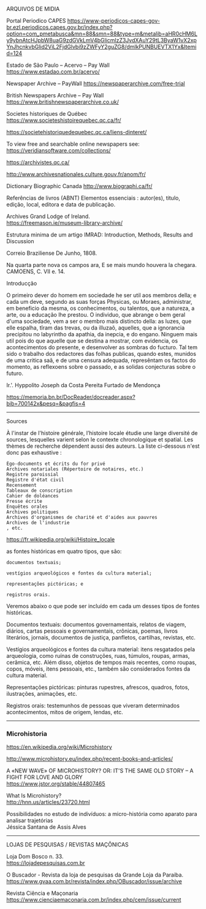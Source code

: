 ARQUIVOS DE MIDIA 

Portal Periodico CAPES
https://www-periodicos-capes-gov-br.ezl.periodicos.capes.gov.br/index.php?option=com_pmetabusca&mn=88&smn=88&type=m&metalib=aHR0cHM6Ly9ybnAtcHJpbW8uaG9zdGVkLmV4bGlicmlzZ3JvdXAuY29tL3ByaW1vX2xpYnJhcnkvbGlid2ViL2FjdGlvbi9zZWFyY2guZG8/dmlkPUNBUEVTX1Yx&Itemid=124 

Estado de São Paulo – Acervo – Pay Wall
https://www.estadao.com.br/acervo/ 

Newspaper Archive – PayWall 
https://newspaperarchive.com/free-trial 

British Newspapers Archive – Pay Wall 
https://www.britishnewspaperarchive.co.uk/ 

Societes historiques de Québec
https://www.societeshistoirequebec.qc.ca/fr/ 

https://societehistoriquedequebec.qc.ca/liens-dinteret/ 

To view free and searchable online newspapers see: 
https://veridiansoftware.com/collections/ 

https://archivistes.qc.ca/

http://www.archivesnationales.culture.gouv.fr/anom/fr/

Dictionary Biographic Canada 
http://www.biographi.ca/fr/ 

Referências de livros (ABNT) 
Elementos essenciais : autor(es), titulo, edição, local, editora e data de publicação. 

Archives Grand Lodge of Ireland.   
https://freemason.ie/museum-library-archive/

Estrutura minima de um artigo 
IMRAD: Introduction, Methods, Results and Discussion


    
Correio Braziliense 
De Junho, 1808. 

Na quarta parte nova os campos ara, 
E se mais mundo houvera la chegara. 
    CAMOENS, C. VII e. 14. 

Introducção 

O primeiro dever do homem em sociedade he ser util aos membros della; e cada um deve, segundo as suas forças Physicas, ou Moraes, administrar, em beneficio da mesma, os conhecimentos, ou talentos, que a natureza, a arte, ou a educação lhe prestou. O individuo, que abrange o bem geral d'uma sociedade, vem a ser o membro mais distincto della: as luzes, que elle espalha, tîram das trevas, ou da illuzaõ, aquelles, que a ignorancia precipitou no labyrintho da apathia, da inepcia, e do engano. Ninguem mais util pois do que aquelle que se destina a mostrar, com evidencia, os acontecimentos do presente, e desenvolver as sombras do fucturo. Tal tem sido o trabalho dos redactores das folhas publicas, quando estes, munidos de uma critica saã, e de uma censura adequada, represêntam os factos do momento, as reflexoens sobre o passado, e as solidas conjecturas sobre o futuro. 
    
Ir.'. Hyppolito Joseph da Costa Pereita Furtado de Mendonça

https://memoria.bn.br/DocReader/docreader.aspx?bib=700142x&pesq=&pagfis=4

------

Sources

À l'instar de l'histoire générale, l’histoire locale étudie une large diversité de sources, lesquelles varient selon le contexte chronologique et spatial. Les thèmes de recherche dépendent aussi des auteurs. La liste ci-dessous n'est donc pas exhaustive :

    Égo-documents et écrits du for privé
    Archives notariales (Répertoire de notaires, etc.)
    Registre paroissial
    Registre d'état civil
    Recensement
    Tableaux de conscription
    Cahier de doléances
    Presse écrite
    Enquêtes orales
    Archives politiques
    Archives d'organismes de charité et d'aides aux pauvres
    Archives de l'industrie
    , etc.

https://fr.wikipedia.org/wiki/Histoire_locale

as fontes históricas em quatro tipos, que são:

    documentos textuais;

    vestígios arqueológicos e fontes da cultura material;

    representações pictóricas; e

    registros orais.

Veremos abaixo o que pode ser incluído em cada um desses tipos de fontes históricas.

Documentos textuais: documentos governamentais, relatos de viagem, diários, cartas pessoais e governamentais, crônicas, poemas, livros literários, jornais, documentos de justiça, panfletos, cartilhas, revistas, etc.

Vestígios arqueológicos e fontes da cultura material: itens resgatados pela arqueologia, como ruínas de construções, ruas, túmulos, roupas, armas, cerâmica, etc. Além disso, objetos de tempos mais recentes, como roupas, copos, móveis, itens pessoais, etc., também são considerados fontes da cultura material.

Representações pictóricas: pinturas rupestres, afrescos, quadros, fotos, ilustrações, animações, etc.

Registros orais: testemunhos de pessoas que viveram determinados acontecimentos, mitos de origem, lendas, etc.


------

### Microhistoria

https://en.wikipedia.org/wiki/Microhistory


http://www.microhistory.eu/index.php/recent-books-and-articles/

A «NEW WAVE» OF MICROHISTORY? OR: IT'S THE SAME OLD STORY – A FIGHT FOR LOVE AND GLORY  
https://www.jstor.org/stable/44807465

What Is Microhistory?  
http://hnn.us/articles/23720.html

Possibilidades no estudo de indivíduos: a micro-história como aparato para analisar trajetórias  
Jéssica Santana de Assis Alves

----- 

LOJAS DE PESQUISAS / REVISTAS MAÇÔNICAS

Loja Dom Bosco n. 33.   
https://lojadepesquisas.com.br

O Buscador - Revista da loja de pesquisas da Grande Loja da Paraiba.   
https://www.gvaa.com.br/revista/index.php/OBuscador/issue/archive

Revista Ciência e Maçonaria
https://www.cienciaemaconaria.com.br/index.php/cem/issue/current






